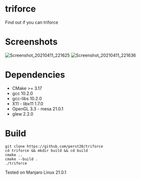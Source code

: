 # triforce

Find out if you can triforce

# Screenshots 

![Screenshot_20210411_221625](https://user-images.githubusercontent.com/59165467/114318032-b3e8e280-9b13-11eb-9d2b-8ada92dfa333.png)
![Screenshot_20210411_221636](https://user-images.githubusercontent.com/59165467/114318035-bb0ff080-9b13-11eb-9fa2-47902ffc506a.png)


# Dependencies

- CMake >= 3.17
- gcc 10.2.0
- gcc-libs 10.2.0
- X11 - libx11 1.7.0
- OpenGL 3.3 - mesa 21.0.1
- glew 2.2.0

# Build

```
git clone https://github.com/perst20/triforce
cd triforce && mkdir build && cd build
cmake ..
cmake --build .
./triforce
```

Tested on Manjaro Linux 21.0.1
